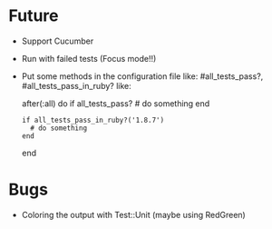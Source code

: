 Future
======

- Support Cucumber
- Run with failed tests (Focus mode!!)
- Put some methods in the configuration file like: #all_tests_pass?, #all_tests_pass_in_ruby? like:

    after(:all) do
      if all_tests_pass?
        # do something
      end

      if all_tests_pass_in_ruby?('1.8.7') 
        # do something
      end
    end

Bugs
====

- Coloring the output with Test::Unit (maybe using RedGreen)

